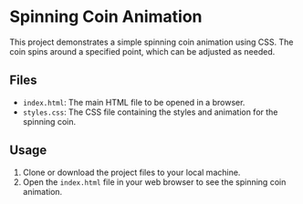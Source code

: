 # Spinning Coin Animation

This project demonstrates a simple spinning coin animation using CSS. The coin spins around a specified point, which can be adjusted as needed.

## Files

- `index.html`: The main HTML file to be opened in a browser.
- `styles.css`: The CSS file containing the styles and animation for the spinning coin.

## Usage

1. Clone or download the project files to your local machine.
2. Open the `index.html` file in your web browser to see the spinning coin animation.
